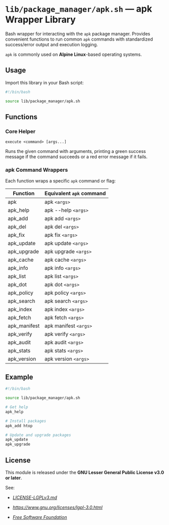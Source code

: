 # `lib/package_manager/apk.sh` — apk Wrapper Library

Bash wrapper for interacting with the `apk` package manager. Provides convenient functions to run common `apk` commands with standardized success/error output and execution logging.

`apk` is commonly used on **Alpine Linux**-based operating systems.

## Usage

Import this library in your Bash script:

```bash
#!/bin/bash

source lib/package_manager/apk.sh
```

## Functions

### Core Helper

`execute <command> [args...]`

Runs the given command with arguments, printing a green success message if the command succeeds or a red error message if it fails.

### apk Command Wrappers

Each function wraps a specific `apk` command or flag:

| **Function**        | **Equivalent `apk` command**          |
|---------------------|---------------------------------------|
| apk                 | apk `<args>`                          |
| apk_help            | apk --help `<args>`                   |
| apk_add             | apk add `<args>`                      |
| apk_del             | apk del `<args>`                      |
| apk_fix             | apk fix `<args>`                      |
| apk_update          | apk update `<args>`                   |
| apk_upgrade         | apk upgrade `<args>`                  |
| apk_cache           | apk cache `<args>`                    |
| apk_info            | apk info `<args>`                     |
| apk_list            | apk list `<args>`                     |
| apk_dot             | apk dot `<args>`                      |
| apk_policy          | apk policy `<args>`                   |
| apk_search          | apk search `<args>`                   |
| apk_index           | apk index `<args>`                    |
| apk_fetch           | apk fetch `<args>`                    |
| apk_manifest        | apk manifest `<args>`                 |
| apk_verify          | apk verify `<args>`                   |
| apk_audit           | apk audit `<args>`                    |
| apk_stats           | apk stats `<args>`                    |
| apk_version         | apk version `<args>`                  |

## Example

```bash
#!/bin/bash

source lib/package_manager/apk.sh

# Get help
apk_help

# Install packages
apk_add htop

# Update and upgrade packages
apk_update
apk_upgrade
```

## License

This module is released under the **GNU Lesser General Public License v3.0 or later**.

See:

- [_LICENSE-LGPLv3.md_](https://github.com/Archetypum/tum-bash/blob/master/LICENSE-LGPLv3.md)

- _https://www.gnu.org/licenses/lgpl-3.0.html_

- [_Free Software Foundation_](https://www.fsf.org/)
